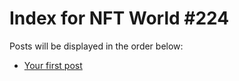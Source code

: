 # Index for NFT World #224
Posts will be displayed in the order below:

- [Your first post](./001-first.md)

